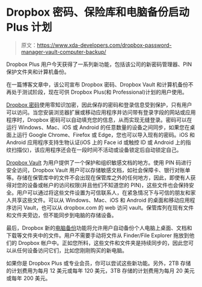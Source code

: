 # Dropbox 密码、保险库和电脑备份启动 Plus 计划

> 原文：<https://www.xda-developers.com/dropbox-password-manager-vault-computer-backup/>

Dropbox Plus 用户今天获得了一系列新功能，包括该公司的新密码管理器、PIN 保护文件夹和计算机备份。

在一篇博客文章中，该公司宣布 Dropbox 密码、Dropbox Vault 和计算机备份不再处于测试阶段，现在可供 Dropbox Plus(和 Professional)计划的用户使用。

[Dropbox 密码](https://www.dropbox.com/features/security/passwords)使用零知识加密，因此保存的密码和登录信息受到保护，只有用户可以访问。当您安装浏览器扩展或移动应用程序并访问带有登录字段的网站或应用程序时，Dropbox 密码可以自动填充您的信息，从而实现无缝登录。密码可以在运行 Windows、Mac、iOS 或 Android 的任意数量的设备之间同步，如果您在桌面上运行 Google Chrome、Firefox 或 Edge，您也可以导入现有的密码。iOS 和 Android 应用程序支持生物认证(iOS 上的 Face id 或触控 ID 或 Android 上的指纹扫描仪)，该应用程序还会在一段时间不活动或设备锁定后自动锁定自己。

[Dropbox Vault](https://www.dropbox.com/features/security/vault) 为用户提供了一个保护和组织敏感文档的地方。使用 PIN 码进行安全访问，Dropbox Vault 用户可以存储敏感文档，如社会保障卡、银行对账单等。存储在保管库中的文件不会出现在保管库之外的任何地方，因此，即使有人获得对您的设备或帐户的访问权限(并且他们不知道您的 PIN)，这些文件也会保持安全。用户可以通过将这些文件设置为可信联系人，在紧急情况下与可信的朋友和家人共享这些文件。可以从 Windows、Mac、iOS 和 Android 的桌面和移动应用程序访问 Vault，也可以从 dropbox.com 的 web 访问 vault。保管库列在现有文件和文件夹旁边，但不能同步到电脑的存储设备。

最后，Dropbox 新的[电脑备份](https://www.dropbox.com/features/cloud-storage/computer-backup)功能将允许用户自动备份个人电脑上桌面、文档和下载等文件夹中的文件。用户不需要手动将文件从 Finder/File Explorer 拖放到他们的 Dropbox 帐户中。正如您所料，这些文件和文件夹是持续同步的，因此您可以从任何设备访问它们，比如您刚刚购买的新电脑。

如果你是 Dropbox Plus 或专业会员，你可以尝试这些新功能。另外，2TB 存储的计划费用为每月 12 美元或每年 120 美元，3TB 存储的计划费用为每月 20 美元或每年 200 美元。